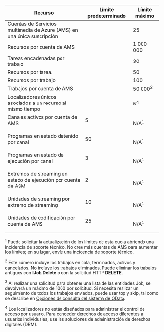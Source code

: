 Recurso|Límite predeterminado|Límite máximo
---|---|---
Cuentas de Servicios multimedia de Azure (AMS) en una única suscripción||25
Recursos por cuenta de AMS||1 000 000
Tareas encadenadas por trabajo||30
Recursos por tarea.||50
Recursos por trabajo||100
Trabajos por cuenta de AMS ||50 000<sup>2</sup>
Localizadores únicos asociados a un recurso al mismo tiempo||5<sup>4</sup>
Canales activos por cuenta de AMS</p></td>|5</p></td>|N/A<sup>1</sup>
Programas en estado detenido por canal</p></td>|50</p></td>|N/A<sup>1</sup>
Programas en estado de ejecución por canal</p></td>|3</p></td>|N/A<sup>1</sup>
Extremos de streaming en estado de ejecución por cuenta de ASM</p></td>|2</p></td>|N/A<sup>1</sup>
Unidades de streaming por extremo de streaming</p></td>|10 </p></td>|N/A<sup>1</sup>
Unidades de codificación por cuenta de AMS</p></td>|25</p></td>|N/A<sup>1</sup>

<sup>1</sup> Puede solicitar la actualización de los límites de esta cuota abriendo una incidencia de soporte técnico. No cree más cuentas de AMS para aumentar los límites; en su lugar, envíe una incidencia de soporte técnico.

<sup>2</sup> Este número incluye los trabajos en cola, terminados, activos y cancelados. No incluye los trabajos eliminados. Puede eliminar los trabajos antiguos con **IJob.Delete** o con la solicitud HTTP **DELETE**.

<sup>3</sup> Al realizar una solicitud para obtener una lista de las entidades Job, se devolverá un máximo de 1000 por solicitud. Si necesita realizar un seguimiento de todos los trabajos enviados, puede usar top y skip, tal como se describe en [Opciones de consulta del sistema de OData](http://msdn.microsoft.com/library/gg309461.aspx).

<sup>4</sup> Los localizadores no están diseñados para administrar el control de acceso por usuario. Para conceder derechos de acceso diferentes a usuarios individuales, use las soluciones de administración de derechos digitales (DRM).

<!---HONumber=August15_HO7-->